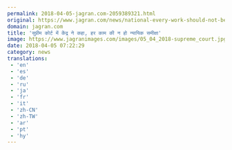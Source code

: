 ```yaml
---
permalink: 2018-04-05-jagran.com-2059389321.html
original: https://www.jagran.com/news/national-every-work-should-not-be-injustically-reviewed-said-supreme-court-17778592.html
domain: jagran.com
title: 'सुप्रीम कोर्ट में केंद्र ने कहा, हर काम की न हो न्यायिक समीक्षा'
image: https://www.jagranimages.com/images/05_04_2018-supreme_court.jpg
date: 2018-04-05 07:22:29
category: news
translations: 
 - 'en'
 - 'es'
 - 'de'
 - 'ru'
 - 'ja'
 - 'fr'
 - 'it'
 - 'zh-CN'
 - 'zh-TW'
 - 'ar'
 - 'pt'
 - 'hy'
---
```


